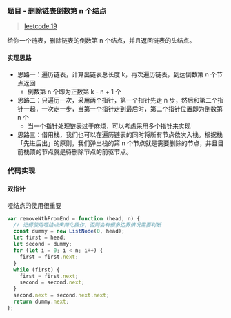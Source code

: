 ### 题目 - 删除链表倒数第 n 个结点

> [leetcode 19](https://leetcode-cn.com/problems/remove-nth-node-from-end-of-list/)

给你一个链表，删除链表的倒数第 n 个结点，并且返回链表的头结点。

#### 实现思路

- 思路一：遍历链表，计算出链表总长度 k，再次遍历链表，到达倒数第 n 个节点返回
  - 倒数第 n 个即为正数第 k - n + 1 个
- 思路二：只遍历一次，采用两个指针，第一个指针先走 n 步，然后和第二个指针一起，一次走一步，当第一个指针走到最后时，第二个指针位置即为倒数第 n 个
  - 当一个指针处理链表过于麻烦，可以考虑采用多个指针来实现
- 思路三：借用栈，我们也可以在遍历链表的同时将所有节点依次入栈。根据栈「先进后出」的原则，我们弹出栈的第 n 个节点就是需要删除的节点，并且目前栈顶的节点就是待删除节点的前驱节点。

### 代码实现

#### 双指针

哑结点的使用很重要

```js
var removeNthFromEnd = function (head, n) {
  // 记得使用哑结点来简化操作，否则会有很多边界情况需要判断
  const dummy = new ListNode(0, head);
  let first = head;
  let second = dummy;
  for (let i = 0; i < n; i++) {
    first = first.next;
  }
  while (first) {
    first = first.next;
    second = second.next;
  }
  second.next = second.next.next;
  return dummy.next;
};
```
